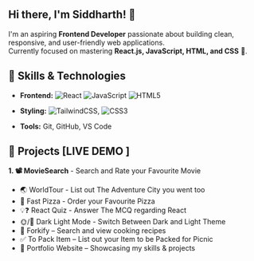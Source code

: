 ## Hi there, I'm Siddharth! 👋

I'm an aspiring **Frontend Developer** passionate about building clean, responsive, and user-friendly web applications.  
Currently focused on mastering **React.js, JavaScript, HTML, and CSS** 🚀. 


## 🔨 Skills & Technologies
- **Frontend:**
![React](https://img.shields.io/badge/React-20232A?style=for-the-badge&logo=react&logoColor=61DAFB)  ![JavaScript](https://img.shields.io/badge/JavaScript-fff3bf?style=for-the-badge&logo=JavaScript&logoColor=ffe066)  ![HTML5](https://img.shields.io/badge/HTML5-38B2AC?style=for-the-badge&logo=HTML5&logoColor=ffe066)

- **Styling:**
  ![TailwindCSS](https://img.shields.io/badge/Tailwind_CSS-38B2AC?style=for-the-badge&logo=tailwind-css&logoColor=white), ![CSS3](https://img.shields.io/badge/CSS3-38B2AC?style=for-the-badge&logo=CSS3&logoColor=ffe066)
    
- **Tools:**
  Git, GitHub, VS Code  


## 🚀 Projects [LIVE DEMO ]
**1. 📽️ MovieSearch** - Search and Rate your Favourite Movie
- 🌏 WorldTour - List out The Adventure City you went too
- 🍕 Fast Pizza - Order your Favourite Pizza
- 💡❓ React Quiz - Answer The MCQ regarding React
- 🌞/🌛 Dark Light Mode - Switch Between Dark and Light Theme
- 🍴 Forkify – Search and view cooking recipes  
- ✅ To Pack Item – List out your Item to be Packed for Picnic  
- 🎨 Portfolio Website – Showcasing my skills & projects  

